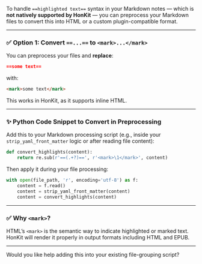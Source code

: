 To handle `==highlighted text==` syntax in your Markdown notes — which is **not natively supported by HonKit** — you can preprocess your Markdown files to convert this into HTML or a custom plugin-compatible format.

---

### ✅ Option 1: Convert `==...==` to `<mark>...</mark>`

You can preprocess your files and **replace**:

```markdown
==some text==
```

with:

```html
<mark>some text</mark>
```

This works in HonKit, as it supports inline HTML.

---

### ✨ Python Code Snippet to Convert in Preprocessing

Add this to your Markdown processing script (e.g., inside your `strip_yaml_front_matter` logic or after reading file content):

```python
def convert_highlights(content):
    return re.sub(r'==(.+?)==', r'<mark>\1</mark>', content)
```

Then apply it during your file processing:

```python
with open(file_path, 'r', encoding='utf-8') as f:
    content = f.read()
    content = strip_yaml_front_matter(content)
    content = convert_highlights(content)
```

---

### ✅ Why `<mark>`?

HTML’s `<mark>` is the semantic way to indicate highlighted or marked text. HonKit will render it properly in output formats including HTML and EPUB.

---

Would you like help adding this into your existing file-grouping script?